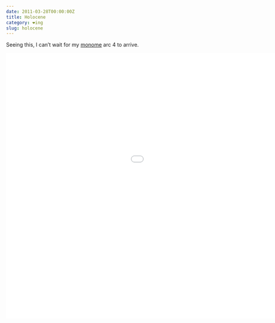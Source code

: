 ```yaml
---
date: 2011-03-28T00:00:00Z
title: Holocene
category: ❤ing
slug: holocene
---
```


Seeing this, I can’t wait for my [monome][monome] arc 4 to arrive.

<div class="embed video vimeo">
    <style type="text/css" scoped>
        .embed:after {
            padding-top: 56.25% !important;
        }
    </style>
    <iframe src="//player.vimeo.com/video/21596928" width="1280" height="720" frameborder="0" title="holocene" webkitallowfullscreen mozallowfullscreen allowfullscreen></iframe>
</div>

[monome]: http://monome.org
